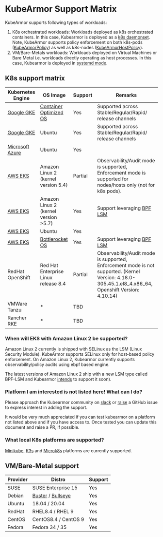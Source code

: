 # KubeArmor Support Matrix

KubeArmor supports following types of workloads:
1. K8s orchestrated workloads: Workloads deployed as k8s orchestrated containers. In this case, Kubearmor is deployed as a [k8s daemonset](https://kubernetes.io/docs/concepts/workloads/controllers/daemonset/). Note, KubeArmor supports policy enforcement on both k8s-pods ([KubeArmorPolicy](https://github.com/kubearmor/KubeArmor/blob/main/getting-started/security_policy_specification.md)) as well as k8s-nodes ([KubeArmorHostPolicy](https://github.com/kubearmor/KubeArmor/blob/main/getting-started/host_security_policy_specification.md)).
2. VM/Bare-Metals workloads: Workloads deployed on Virtual Machines or Bare Metal i.e. workloads directly operating as host processes. In this case, Kubearmor is deployed in [systemd mode](kubearmor_vm.md).

## K8s support matrix
| Kubernetes Engine | OS Image | Support | Remarks |
|-------------------|-----------|-----------|---------|
| [Google GKE](https://cloud.google.com/kubernetes-engine) | [Container Optimized OS](https://cloud.google.com/container-optimized-os/docs/concepts/features-and-benefits) | Yes | Supported across Stable/Regular/Rapid/ release channels |
| [Google GKE](https://cloud.google.com/kubernetes-engine) | Ubuntu | Yes | Supported across Stable/Regular/Rapid/ release channels |
| [Microsoft Azure](https://azure.microsoft.com/) | Ubuntu | Yes |
| [AWS EKS](https://aws.amazon.com/eks/) | Amazon Linux 2 (kernel version 5.4) | Partial | Observability/Audit mode is supported, Enforcement mode is supported for nodes/hosts only (not for k8s pods). |
| [AWS EKS](https://aws.amazon.com/eks/) | Amazon Linux 2 (kernel version >5.7) | Yes | Support leveraging [BPF LSM](https://github.com/kubearmor/KubeArmor/issues/484) |
| [AWS EKS](https://aws.amazon.com/eks/) | Ubuntu | Yes |
| [AWS EKS](https://aws.amazon.com/eks/) | [Bottlerocket OS](https://github.com/bottlerocket-os/bottlerocket#bottlerocket-os) | Yes | Support leveraging [BPF LSM](https://github.com/kubearmor/KubeArmor/issues/484)
| RedHat OpenShift | Red Hat Enterprise Linux release 8.4 | Partial | Observability/Audit mode is supported, Enforcement mode is not supported. (Kernel Version: 4.18.0-305.45.1.el8_4.x86_64, Openshift Version: 4.10.14)
| VMWare Tanzu | * | TBD |
| Rancher RKE | * | TBD |

### When will EKS with Amazon Linux 2 be supported?

Amazon Linux 2 currently is shipped with SELinux as the LSM (Linux Security Module). KubeArmor supports SELinux only for host-based policy enforcement. On Amazon Linux 2, Kubearmor currently supports observability/policy audits using ebpf based engine.

The latest versions of Amazon Linux 2 ship with a new LSM type called BPF-LSM and Kubearmor [intends](https://github.com/kubearmor/KubeArmor/issues/484) to support it soon).

### Platform I am interested is not listed here! What can I do?

Please approach the Kubearmor community on [slack](https://github.com/kubearmor/kubearmor#slack) or [raise](https://github.com/kubearmor/KubeArmor/issues/new/choose) a GitHub issue to express interest in adding the support.

It would be very much appreciated if you can test kubearmor on a platform not listed above and if you have access to. Once tested you can update this document and raise a PR, if possible.

### What local K8s platforms are supported?

[Minikube](../contribution/minikube), [K3s](../deployments/k3s) and [Microk8s](../contribution/microk8s) platforms are currently supported.

## VM/Bare-Metal support

| Provider | Distro | Support |
|----------|--------|---------|
| SUSE | SUSE Enterprise 15 | Yes |
| Debian | [Buster](https://www.debian.org/releases/buster/) / [Bullseye](https://www.debian.org/releases/bullseye/) | Yes |
| Ubuntu | 18.04 / 20.04 | Yes |
| RedHat | RHEL8.4 / RHEL 9 | Yes |
| CentOS | CentOS8.4 / CentOS 9 | Yes |
| Fedora | Fedora 34 / 35 | Yes |
